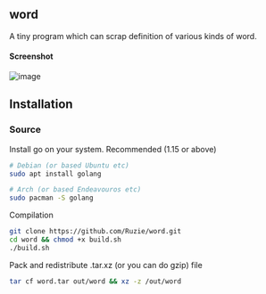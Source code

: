 ## word

A tiny program which can scrap definition of various kinds of word.

#### Screenshot
![image](https://user-images.githubusercontent.com/71683721/174860011-c2662129-fdc4-4065-821a-68b09a65d357.png)

## Installation

### Source

Install go on your system. Recommended (1.15 or above)
```sh
# Debian (or based Ubuntu etc)
sudo apt install golang

# Arch (or based Endeavouros etc)
sudo pacman -S golang
```

Compilation
```sh
git clone https://github.com/Ruzie/word.git
cd word && chmod +x build.sh
./build.sh
```

Pack and redistribute .tar.xz (or you can do gzip) file
```sh
tar cf word.tar out/word && xz -z /out/word
```
